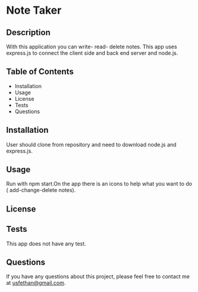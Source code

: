 # Note Taker

## Description
With this application you can write- read- delete notes. This app uses express.js to connect the client side and back end server and node.js.

## Table of Contents
* Installation
* Usage
* License
* Tests
* Questions

## Installation
User should clone from repository and need to download node.js and express.js.

## Usage

Run with npm start.On the app there is an icons to help what you want to do ( add-change-delete notes).

## License


## Tests
This app does not have any test.

## Questions
If you have any questions about this project, please feel free to contact me at usfethan@gmail.com.
